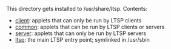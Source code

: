 This directory gets installed to /usr/share/ltsp. Contents:
* [client](client): applets that can only be run by LTSP clients
* [common](common): applets that can be run by LTSP clients or servers
* [server](server): applets that can only be run by LTSP servers
* [ltsp](ltsp): the main LTSP entry point; symlinked in /usr/sbin
